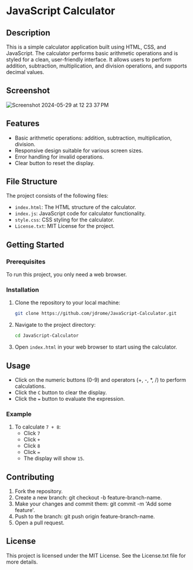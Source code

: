 # JavaScript Calculator

## Description
This is a simple calculator application built using HTML, CSS, and JavaScript. The calculator performs basic arithmetic operations and is styled for a clean, user-friendly interface. It allows users to perform addition, subtraction, multiplication, and division operations, and supports decimal values.

## Screenshot
![Screenshot 2024-05-29 at 12 23 37 PM](https://github.com/jdrome/JavaScriptCalculator/assets/127639707/360b75bf-b1fb-46f5-992c-6788307ac6ee)


## Features
- Basic arithmetic operations: addition, subtraction, multiplication, division.
- Responsive design suitable for various screen sizes.
- Error handling for invalid operations.
- Clear button to reset the display.

## File Structure
The project consists of the following files:
- `index.html`: The HTML structure of the calculator.
- `index.js`: JavaScript code for calculator functionality.
- `style.css`: CSS styling for the calculator.
- `License.txt`: MIT License for the project.

## Getting Started

### Prerequisites
To run this project, you only need a web browser.

### Installation
1. Clone the repository to your local machine:
    ```sh
    git clone https://github.com/jdrome/JavaScript-Calculator.git
    ```

2. Navigate to the project directory:
    ```sh
    cd JavaScript-Calculator
    ```

3. Open `index.html` in your web browser to start using the calculator.

## Usage
- Click on the numeric buttons (0-9) and operators (+, -, *, /) to perform calculations.
- Click the `C` button to clear the display.
- Click the `=` button to evaluate the expression.

### Example
1. To calculate `7 + 8`:
    - Click `7`
    - Click `+`
    - Click `8`
    - Click `=`
    - The display will show `15`.

## Contributing
1. Fork the repository.
2. Create a new branch: git checkout -b feature-branch-name.
3. Make your changes and commit them: git commit -m 'Add some feature'.
4. Push to the branch: git push origin feature-branch-name.
5. Open a pull request.

## License
This project is licensed under the MIT License. See the License.txt file for more details.
